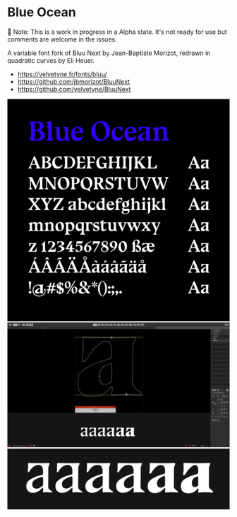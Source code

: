 # Blue Ocean
🚧 Note: This is a work in progress in a Alpha state. It's not ready for use but comments are welcome in the issues.

A variable font fork of Bluu Next by Jean-Baptiste Morizot, redrawn in quadratic curves by Eli Heuer.

* https://velvetyne.fr/fonts/bluu/
* https://github.com/jbmorizot/BluuNext
* https://github.com/velvetyne/BluuNext

![Sample](documentation/drawbot/basic-specimen.png)
![Screenshot](documentation/screenshots/screenshot-001.png)
![Interp](documentation/interp.png)
